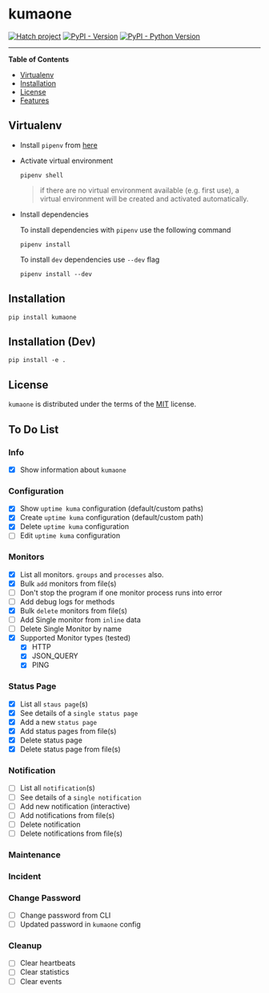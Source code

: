 # kumaone

[![Hatch project](https://img.shields.io/badge/%F0%9F%A5%9A-Hatch-4051b5.svg)](https://github.com/pypa/hatch)
[![PyPI - Version](https://img.shields.io/pypi/v/kumaone.svg)](https://pypi.org/project/kumaone)
[![PyPI - Python Version](https://img.shields.io/pypi/pyversions/kumaone.svg)](https://pypi.org/project/kumaone)

-----

**Table of Contents**

- [Virtualenv](#virtualenv)
- [Installation](#installation)
- [License](#license)
- [Features](#features)

## Virtualenv

- Install `pipenv` from [here](https://pipenv.pypa.io/en/latest/installation/)

- Activate virtual environment

  ```shell
  pipenv shell
  ```

  > if there are no virtual environment available (e.g. first use), a virtual environment will be created and activated
    automatically.

- Install dependencies

  To install dependencies with `pipenv` use the following command

  ```shell
  pipenv install
  ```

  To install `dev` dependencies use `--dev` flag

  ```shell
  pipenv install --dev
  ```

## Installation

```shell
pip install kumaone
```

## Installation (Dev)

```shell
pip install -e .
```

## License

`kumaone` is distributed under the terms of the [MIT](https://spdx.org/licenses/MIT.html) license.

## To Do List

### Info

- [x] Show information about `kumaone`

### Configuration

- [x] Show `uptime kuma` configuration (default/custom paths)
- [x] Create `uptime kuma` configuration (default/custom path)
- [x] Delete `uptime kuma` configuration
- [ ] Edit `uptime kuma` configuration

### Monitors

- [x] List all monitors. `groups` and `processes` also.
- [x] Bulk `add` monitors from file(s)
- [ ] Don't stop the program if one monitor process runs into error
- [ ] Add debug logs for methods
- [x] Bulk `delete` monitors from file(s)
- [ ] Add Single monitor from `inline` data
- [ ] Delete Single Monitor by name
- [x] Supported Monitor types (tested)
  - [x] HTTP
  - [x] JSON_QUERY
  - [x] PING

### Status Page

- [x] List all `staus page`(s)
- [x] See details of a `single status page`
- [x] Add a new `status page`
- [x] Add status pages from file(s)
- [x] Delete status page
- [x] Delete status page from file(s)

### Notification

- [ ] List all `notification`(s)
- [ ] See details of a `single notification`
- [ ] Add new notification (interactive)
- [ ] Add notifications from file(s)
- [ ] Delete notification
- [ ] Delete notifications from file(s)

### Maintenance

### Incident

### Change Password

- [ ] Change password from CLI
- [ ] Updated password in `kumaone` config

### Cleanup

- [ ] Clear heartbeats
- [ ] Clear statistics
- [ ] Clear events
